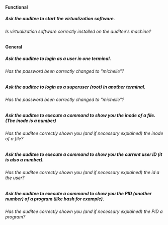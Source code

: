 #### Functional

##### Ask the auditee to start the virtualization software.

###### Is virtualization software correctly installed on the auditee's machine?

#### General

##### Ask the auditee to login as a user in one terminal.

###### Has the password been correctly changed to "michelle"?

##### Ask the auditee to login as a superuser (root) in another terminal.

###### Has the password been correctly changed to "michelle"?

##### Ask the auditee to execute a command to show you the inode of a file. (The inode is a number)

###### Has the auditee correctly shown you (and if necessary explained) the inode of a file?

##### Ask the auditee to execute a command to show you the current user ID (it is also a number).

###### Has the auditee correctly shown you (and if necessary explained) the id a the user?

##### Ask the auditee to execute a command to show you the PID (another number) of a program (like bash for example).

###### Has the auditee correctly shown you (and if necessary explained) the PID a program?
